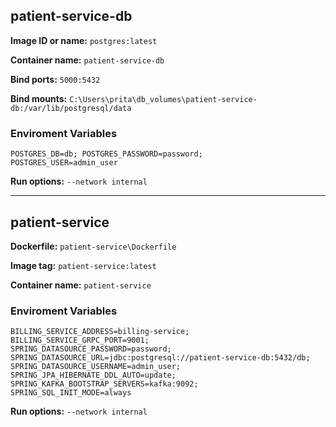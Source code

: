 ## patient-service-db

**Image ID or name:** `postgres:latest`

**Container name:** `patient-service-db`

**Bind ports:** `5000:5432`

**Bind mounts:** `C:\Users\prita\db_volumes\patient-service-db:/var/lib/postgresql/data`

### Enviroment Variables
```
POSTGRES_DB=db; POSTGRES_PASSWORD=password;
POSTGRES_USER=admin_user
```

**Run options:** `--network internal`

---

## patient-service

**Dockerfile:** `patient-service\Dockerfile`

**Image tag:** `patient-service:latest`

**Container name:** `patient-service`

### Enviroment Variables
```
BILLING_SERVICE_ADDRESS=billing-service;
BILLING_SERVICE_GRPC_PORT=9001;
SPRING_DATASOURCE_PASSWORD=password;
SPRING_DATASOURCE_URL=jdbc:postgresql://patient-service-db:5432/db;
SPRING_DATASOURCE_USERNAME=admin_user; SPRING_JPA_HIBERNATE_DDL_AUTO=update;
SPRING_KAFKA_BOOTSTRAP_SERVERS=kafka:9092;
SPRING_SQL_INIT_MODE=always
```

**Run options:** `--network internal`
